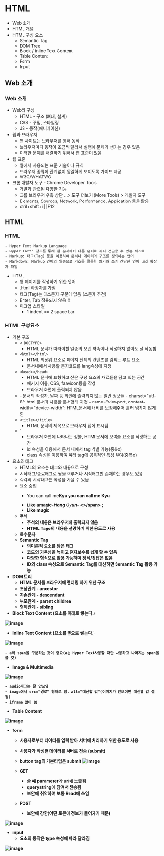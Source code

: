 # HTML
- Web 소개
- HTML 개념
- HTML 구성 요소
    - Semantic Tag
    - DOM Tree
    - Block / Inline Text Content
    - Table Content
    - Form
    - Input

## Web 소개
### Web 소개
- Web의 구성
    - HTML - 구조 (뼈대, 설계)
    - CSS - 꾸밈, 스타일링
    - JS - 동작(애니메이션)
- 웹과 브라우저
    - 웹 사이트는 브라우저를 통해 동작
    - 브라우저마다 동작이 조금씩 달라서 실행에 문제가 생기는 경우 있음
    - 이러한 문제를 해결하기 위해서 웹 표준이 있음
- 웹 표준
    - 웹에서 사용되는 표준 기술이나 규칙
    - 브라우저 종류에 관계없이 동일하게 보이도록 가이드 제공
    - W3C/WHATWG
- 크롬 개발자 도구 - Chrome Developer Tools
    - 개발과 관련된 다양한 기능
    - 크롬 브라우저 우측 상단 ...> 도구 더보기 (More Tools) > 개발자 도구
    - Elements, Sources, Network, Performance, Application 등을 활용
    - ctril+shift+i || F12

## HTML
### HTML
    - Hyper Text Markup Language
    - Hyper Text: 참조를 통해 한 문서에서 다른 문서로 즉시 접근할 수 있는 텍스트
    - Markup: 태그(Tag) 등을 이용하여 문서나 데이터의 구조를 정의하는 언어
    - Markdown: Markup 언어의 일종으로 기호를 활용한 읽기와 쓰기 간단한 언어 .md 확장자 파일 
- HTML
    - 웹 페이지를 작성하기 위한 언어
    - .html 확장자를 가짐
    - 태그(Tag)는 대소문자 구분이 없음 (소문자 추천)
    - Enter, Tab 적용되지 않음 ()
    - 마크업 스타일
        - 1 indent == 2 space bar
### HTML 구성요소
- 기본 구조
    - `<!DOCTYPE>`
        - HTML 문서가 따라야할 일종의 오랜 약속이나 작성하지 않아도 잘 작동함
    - `<html></html>`
        - HTML 최상위 요소로 페이지 전체의 컨텐츠를 감싸는 루트 요소
        - 문서내에서 사용할 문자코드를  lang속성에 지정
    - `<head></head>`
        - HTML 문서에 표형하고 싶은 구성 요소의 재료들을 담고 있는 공간
        - 패키지 이름, CSS, faavicon등을 작성
        - 브라우저 화면에 출력되지 않음
    - <meta>    
        - 문서의 작성자, 날짜 등 화면에 출력되지 않는 일반 정보들
        - charset="utf-8": html 문서가 사용할 문서형태 지정
        - name="viewport, content-width="device-width": HTML문서에 너비를 보장해주어 흘러 넘치지 않게 함
    - `<title></title>`
        - HTML 문서의 제목으로 브라우저 탭에 표시됨
    - `<body></body>
        - 브라우저 화면에 나타나는 정볼, HTMl 문서에 보여줄 요소를 작성하는 공간
        - id 속성을 이용해서 문서 내에서 tag 식별 가능(중복x)
        - class 속성을 이용하여 여러 tag에 공통적인 특성 부여(중복o)
- 요소와 태그
    - HTML의 요소는 태그와 내용으로 구성
    - 시작태그/종료태그로 쌍을 이루거나 시작태그만 존재하는 경우도 있음
    - 각각의 시작태그는 속성을 가질 수 있음
    - 요소 중첩
        - <p> You can call me<strong>Kyu</strong.<p> you can call me Kyu
        - <span>Like a<b>magic</b>-<i/>Hong Gyun-</i> <>/span> ; 
        - Like mugic
    - 주석
        - 주석의 내용은 브라우저에 출력되지 않음
        - HTML Tage의 내용을 설명하기 위한 용도로 사용
    - 특수문자
    - Semantic Tag
        - 의미론적 요소를 담은 태그
        - 코드의 가독성을 높이고 유지보수를 쉽게 할 수 있음
        - 다양한 형식으로 활용 가능하며 정석/정답은 없음
        - ID와 class 속성으로 Semantic Tag를 대신하면 Semantic Tag 활용 가능
- DOM 트리
    - HTML 문서를 브라우저에 렌더링 하기 위한 구조
    - 조상관계 - ancestor
    - 자손관계 - descendant
    - 부모관계 - parent children
    - 형제관계 - sibling
- Block Text Content (요소를 아래로 쌓는다.)

![image](./BTC.PNG)

- Inline Text Content (요소를 옆으로 쌓는다.)

![image](./ITC.PNG)

    - a와 span을 구분하는 것이 중요(a는 Hyper Text사용할 때만 사용하고 나머지는 span을 쓸 것)

- Image & Multimedia

![image](./I&M.PNG)

    - audio태그는 잘 안쓰임
    - image에서 src="경로" 형태로 함. alt="대신할 값"(이미지가 안보이면 대신할 값 설정)
    - iframe 많이 씀

- Table Content

![image](./TC.PNG)

- form 
    - 사용자로부터 데이터를 입력 받아 서버에 처리하기 위한 용도로 사용
    - 사용자가 작성한 데이터를 서버로 전송 (submit)
    - button tag의 기본타입은 submit
![image](./form.PNG)

    - GET
        - 쓸 때 parameter가 url에 노출됨
        - querystring에 담겨서 전송됨
        - 보안에 취약하여 보통 Read에 쓰임
    - POST
        - 보안에 강함(어떤 토큰에 정보가 들어가기 때문)

![image](./form2.PNG)


- input
    - 요소의 동작은 type 속성에 따라 달라짐

![image](./input.PNG)